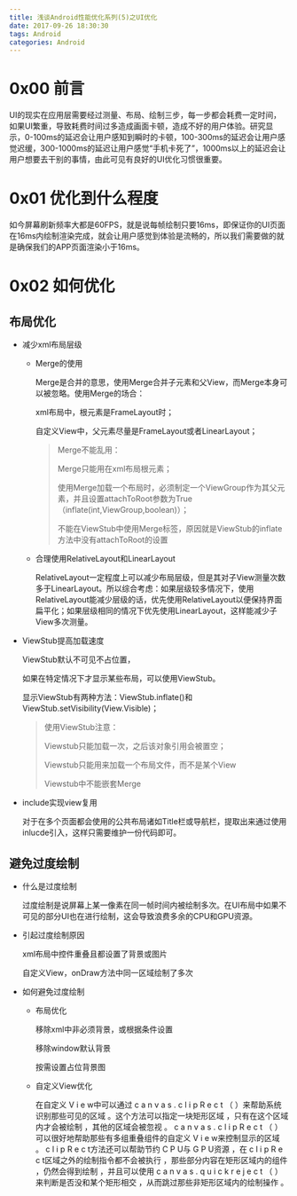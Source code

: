 ```yaml
---
title: 浅谈Android性能优化系列(5)之UI优化
date: 2017-09-26 18:30:30
tags: Android
categories: Android
---
```


# 0x00 前言

UI的现实在应用层需要经过测量、布局、绘制三步，每一步都会耗费一定时间，如果UI繁重，导致耗费时间过多造成画面卡顿，造成不好的用户体验。研究显示，0-100ms的延迟会让用户感知到瞬时的卡顿，100-300ms的延迟会让用户感觉迟缓，300-1000ms的延迟让用户感觉“手机卡死了”，1000ms以上的延迟会让用户想要去干别的事情，由此可见有良好的UI优化习惯很重要。

# 0x01 优化到什么程度

如今屏幕刷新频率大都是60FPS，就是说每帧绘制只要16ms，即保证你的UI页面在16ms内绘制渲染完成，就会让用户感觉到体验是流畅的，所以我们需要做的就是确保我们的APP页面渲染小于16ms。

<!-- more -->

# 0x02 如何优化

## 布局优化

- 减少xml布局层级

  - Merge的使用

    Merge是合并的意思，使用Merge合并子元素和父View，而Merge本身可以被忽略。使用Merge的场合：

    xml布局中，根元素是FrameLayout时；

    自定义View中，父元素尽量是FrameLayout或者LinearLayout；

    >Merge不能乱用：
    >
    >Merge只能用在xml布局根元素；
    >
    >使用Merge加载一个布局时，必须制定一个ViewGroup作为其父元素，并且设置attachToRoot参数为True（inflate(int,ViewGroup,boolean)）；
    >
    >不能在ViewStub中使用Merge标签，原因就是ViewStub的inflate方法中没有attachToRoot的设置

  - 合理使用RelativeLayout和LinearLayout

    RelativeLayout一定程度上可以减少布局层级，但是其对子View测量次数多于LinearLayout。所以综合考虑：如果层级较多情况下，使用RelativeLayout能减少层级的话，优先使用RelativeLayout以便保持界面扁平化；如果层级相同的情况下优先使用LinearLayout，这样能减少子View多次测量。

- ViewStub提高加载速度

  ViewStub默认不可见不占位置，

  如果在特定情况下才显示某些布局，可以使用ViewStub。

  显示ViewStub有两种方法：ViewStub.inflate()和ViewStub.setVisibility(View.Visible)；

  > 使用ViewStub注意：
  >
  > Viewstub只能加载一次，之后该对象引用会被置空；
  >
  > Viewstub只能用来加载一个布局文件，而不是某个View
  >
  > Viewstub中不能嵌套Merge

- include实现view复用

  对于在多个页面都会使用的公共布局诸如Title栏或导航栏，提取出来通过使用inlucde引入，这样只需要维护一份代码即可。

## 避免过度绘制

- 什么是过度绘制

  过度绘制是说屏幕上某一像素在同一帧时间内被绘制多次。在UI布局中如果不可见的部分UI也在进行绘制，这会导致浪费多余的CPU和GPU资源。

- 引起过度绘制原因

  xml布局中控件重叠且都设置了背景或图片

  自定义View，onDraw方法中同一区域绘制了多次

- 如何避免过度绘制

  - 布局优化

    移除xml中非必须背景，或根据条件设置

    移除window默认背景

    按需设置占位背景图

  - 自定义View优化

    在自定义 V i e w中可以通过 c a n v a s . c l i p R e c t （ ）来帮助系统识别那些可见的区域 。这个方法可以指定一块矩形区域 ，只有在这个区域内才会被绘制 ，其他的区域会被忽视 。 c a n v a s . c l i p R e c t （ ）可以很好地帮助那些有多组重叠组件的自定义 V i e w来控制显示的区域 。 c l i p R e c t方法还可以帮助节约 C P U与 G P U资源 ，在 c l i p R e c t区域之外的绘制指令都不会被执行 ，那些部分内容在矩形区域内的组件 ，仍然会得到绘制 ，并且可以使用 c a n v a s . q u i c k r e j e c t （ ）来判断是否没和某个矩形相交 ，从而跳过那些非矩形区域内的绘制操作 。



